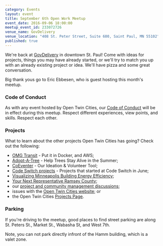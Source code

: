 ```yaml
---
category: Events
layout: event
title: September 6th Open Work Meetup
event_date: 2016-09-06 18:00:00
meetup_event_id: 233072726
venue_name: GovDelivery 
venue_location: "408 St. Peter Street, Suite 600, Saint Paul, MN 55102"
published: true 
---
```


We're back at [GovDelivery](http://www.govdelivery.com/) in downtown St. Paul! 
Come with ideas for projects, things you may have already started, or we'll try
to match you up with an already existing project or idea. We'll have pizza and 
some great conversation.

Big thank yous go to Eric Ebbesen, who is guest hosting this month's meetup.

### Code of Conduct

As with any event hosted by Open Twin Cities, our [Code of Conduct](/about/code-of-conduct/) 
will be in effect during this meetup. Respect different experiences, view
points, and skills. Respect each other. 

### Projects

What to learn about the other projects Open Twin Cities has going? Check out 
the following:

- [OMG Transit](https://github.com/omgtransit/omgtransit/issues/1) - Put it in Docker, and AWS; 
- [Adopt-A-Tree](https://github.com/ballPointPenguin/adopt-a-tree) - Help Trees Stay Alive in the Summer;
- [CoEventer](https://github.com/campuscodefest/ccf/issues/74) - Our Ideation & Volunteer Tool;
- [Code Switch projects](http://www.opentwincities.org/2016/06/13/codeswitch-projects/) - Projects that started at Code Switch in June;
- [Visualizing Minneapolis Building Energy Efficiency](https://groups.google.com/forum/#!topic/twin-cities-brigade/fCqgHHATNw8);
- [Your Next Representative Ramsey County](https://groups.google.com/forum/#%21topic/twin-cities-brigade/SbX4B_Fhp7w);
- our [project and community management discussions](http://bit.ly/manageOTC);
- issues with the [Open Twin Cities website](https://github.com/OpenTwinCities/opentwincities.github.com); or 
- the Open Twin Cities [Projects Page](/projects).

### Parking

If you're driving to the meetup, good places to find street parking are along
St. Peters St., Market St., Wabasha St, and West 7th. 

Note, you can not park directly infront of the Hamm building, which is a valet 
zone. 
